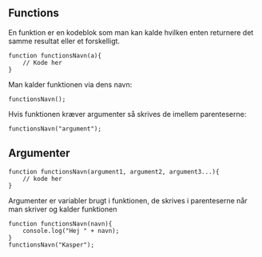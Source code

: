 ## **Functions**
En funktion er en kodeblok som man kan kalde hvilken enten returnere det samme resultat eller et forskelligt.
```
function functionsNavn(a){
    // Kode her
}
```
Man kalder funktionen via dens navn:
```
functionsNavn();
```
Hvis funktionen kræver argumenter så skrives de imellem parenteserne:
```
functionsNavn("argument");
```

## **Argumenter**
```
function functionsNavn(argument1, argument2, argument3...){
    // kode her
}
```
Argumenter er variabler brugt i funktionen, de skrives i parenteserne når man skriver og kalder funktionen
```
function functionsNavn(navn){
    console.log("Hej " + navn);
}
functionsNavn("Kasper");
```